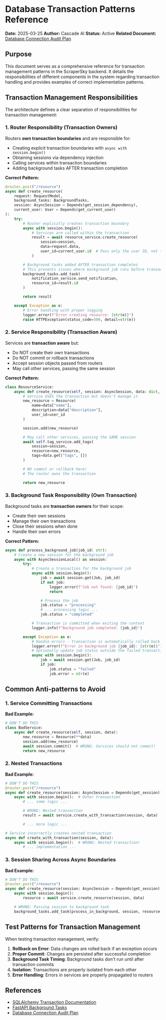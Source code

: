 # Database Transaction Patterns Reference

**Date:** 2025-03-25
**Author:** Cascade AI
**Status:** Active
**Related Document:** [Database Connection Audit Plan](./942-DATABASE-CONNECTION-AUDIT-PLAN.md)

## Purpose

This document serves as a comprehensive reference for transaction management patterns in the ScraperSky backend. It details the responsibilities of different components in the system regarding transaction handling and provides examples of correct implementation patterns.

## Transaction Management Responsibilities

The architecture defines a clear separation of responsibilities for transaction management:

### 1. Router Responsibility (Transaction Owners)

Routers **own transaction boundaries** and are responsible for:
- Creating explicit transaction boundaries with `async with session.begin()`
- Obtaining sessions via dependency injection
- Calling services within transaction boundaries
- Adding background tasks AFTER transaction completion

**Correct Pattern:**
```python
@router.post("/resource")
async def create_resource(
    request: RequestModel,
    background_tasks: BackgroundTasks,
    session: AsyncSession = Depends(get_session_dependency),
    current_user: User = Depends(get_current_user)
):
    try:
        # Router explicitly creates transaction boundary
        async with session.begin():
            # Services are called within the transaction
            result = await resource_service.create_resource(
                session=session,
                data=request.data,
                user_id=current_user.id  # Pass only the user ID, not the token
            )

        # Background tasks added AFTER transaction completes
        # This prevents issues where background job runs before transaction commits
        background_tasks.add_task(
            notification_service.send_notification,
            resource_id=result.id
        )

        return result

    except Exception as e:
        # Error handling with proper logging
        logger.error(f"Error creating resource: {str(e)}")
        raise HTTPException(status_code=500, detail=str(e))
```

### 2. Service Responsibility (Transaction Aware)

Services are **transaction aware** but:
- Do NOT create their own transactions
- Do NOT commit or rollback transactions
- Accept session objects passed from routers
- May call other services, passing the same session

**Correct Pattern:**
```python
class ResourceService:
    async def create_resource(self, session: AsyncSession, data: dict, user_id: str):
        # Service USES the transaction but doesn't manage it
        new_resource = Resource(
            name=data["name"],
            description=data["description"],
            user_id=user_id
        )

        session.add(new_resource)

        # May call other services, passing the SAME session
        await self.tag_service.add_tags(
            session=session,
            resource=new_resource,
            tags=data.get("tags", [])
        )

        # NO commit or rollback here!
        # The router owns the transaction

        return new_resource
```

### 3. Background Task Responsibility (Own Transaction)

Background tasks are **transaction owners** for their scope:
- Create their own sessions
- Manage their own transactions
- Close their sessions when done
- Handle their own errors

**Correct Pattern:**
```python
async def process_background_job(job_id: str):
    # Create a new session for the background job
    async with AsyncSessionLocal() as session:
        try:
            # Create a transaction for the background job
            async with session.begin():
                job = await session.get(Job, job_id)
                if not job:
                    logger.error(f"Job not found: {job_id}")
                    return

                # Process the job
                job.status = "processing"
                # ... processing logic ...
                job.status = "completed"

            # Transaction is committed when exiting the context
            logger.info(f"Background job completed: {job_id}")

        except Exception as e:
            # Handle errors - transaction is automatically rolled back
            logger.error(f"Error in background job {job_id}: {str(e)}")
            # Optionally update job status outside the failed transaction
            async with session.begin():
                job = await session.get(Job, job_id)
                if job:
                    job.status = "failed"
                    job.error = str(e)
```

## Common Anti-patterns to Avoid

### 1. Service Committing Transactions

**Bad Example:**
```python
# DON'T DO THIS
class BadService:
    async def create_resource(self, session, data):
        new_resource = Resource(**data)
        session.add(new_resource)
        await session.commit()  # WRONG: Services should not commit!
        return new_resource
```

### 2. Nested Transactions

**Bad Example:**
```python
# DON'T DO THIS
@router.post("/resource")
async def create_resource(session: AsyncSession = Depends(get_session)):
    async with session.begin():  # Outer transaction
        # ... some logic ...

        # WRONG: Nested transaction
        result = await service.create_with_transaction(session, data)

        # ... more logic ...

# Service incorrectly creates nested transaction
async def create_with_transaction(session, data):
    async with session.begin():  # WRONG: Nested transaction!
        # ... implementation ...
```

### 3. Session Sharing Across Async Boundaries

**Bad Example:**
```python
# DON'T DO THIS
@router.post("/resource")
async def create_resource(session: AsyncSession = Depends(get_session)):
    async with session.begin():
        resource = await service.create_resource(session, data)

    # WRONG: Passing session to background task
    background_tasks.add_task(process_in_background, session, resource.id)
```

## Test Patterns for Transaction Management

When testing transaction management, verify:

1. **Rollback on Error**: Data changes are rolled back if an exception occurs
2. **Proper Commit**: Changes are persisted after successful completion
3. **Background Task Timing**: Background tasks don't run until after transaction commits
4. **Isolation**: Transactions are properly isolated from each other
5. **Error Handling**: Errors in services are properly propagated to routers

## References

- [SQLAlchemy Transaction Documentation](https://docs.sqlalchemy.org/en/14/orm/session_transaction.html)
- [FastAPI Background Tasks](https://fastapi.tiangolo.com/tutorial/background-tasks/)
- [Database Connection Audit Plan](./942-DATABASE-CONNECTION-AUDIT-PLAN.md)
